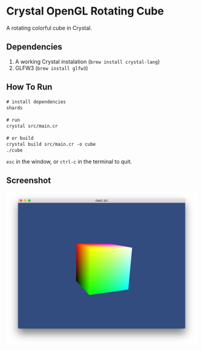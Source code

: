 Crystal OpenGL Rotating Cube
============================

A rotating colorful cube in Crystal.

Dependencies
------------

1. A working Crystal instalation (`brew install crystal-lang`)
2. GLFW3 (`brew install glfw3`)

How To Run
----------

```
# install dependencies
shards

# run
crystal src/main.cr

# or build
crystal build src/main.cr -o cube
./cube
```

`esc` in the window, or `ctrl-c` in the terminal to quit.

Screenshot
----------

![screenshot](screenshot.png "Screenshot")
